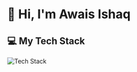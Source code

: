 # 👋 Hi, I'm Awais Ishaq

## 💻 My Tech Stack

![Tech Stack]([images/tech-stack.png](https://i.pinimg.com/736x/b9/83/7e/b9837ee5c7bc95b563251ffbfbc9138f.jpg))
